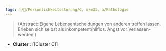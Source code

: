 ```yaml
---
tags: f/💭/Persönlichkeitsstörung/C, m/m31, a/Pathologie
---
```

> (Abstract::Eigene Lebensentscheidungen von anderen treffen lassen. Erleben sich selbst als inkompetent/hilflos. Angst vor Verlassen-werden.)
- **Cluster**:: [[Cluster C]]